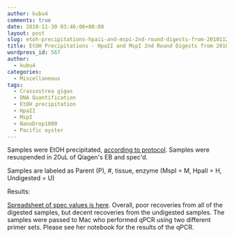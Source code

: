 ```yaml
---
author: kubu4
comments: true
date: 2010-11-30 03:46:06+00:00
layout: post
slug: etoh-precipitations-hpaii-and-mspi-2nd-round-digests-from-20101124
title: EtOH Precipitations - HpaII and MspI 2nd Round Digests from 20101124
wordpress_id: 567
author:
  - kubu4
categories:
  - Miscellaneous
tags:
  - Crassostrea gigas
  - DNA Quantification
  - EtOH precipitation
  - HpaII
  - MspI
  - NanoDrop1000
  - Pacific oyster
---
```


Samples were EtOH precipitated, [according to protocol](httpss://github.com/RobertsLab/resources/blob/master/protocols/ethanol_precipitation_DNA.md). Samples were resuspended in 20uL of Qiagen's EB and spec'd.

Samples are labeled as Parent (P), #, tissue, enzyme (MspI = M, HpaII = H, Undigested = U)

Results:

[Spreadsheet of spec values is here](httpss://spreadsheets0.google.com/ccc?key=tmPDf_Bcx7UJrLJ_TAdcy6g&hl=en#gid=0). Overall, poor recoveries from all of the digested samples, but decent recoveries from the undigested samples. The samples were passed to Mac who performed qPCR using two different primer sets. Please see her notebook for the results of the qPCR.
